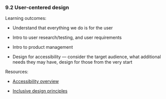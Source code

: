 ### 9.2 User-centered design

Learning outcomes:

- Understand that everything we do is for the user

- Intro to user research/testing, and user requirements

- Intro to product management

- Design for accessibility — consider the target audience, what additional needs they may have, design for those from the very start

Resources:

- [Accessibility overview](https://developer.mozilla.org/docs/Learn/Accessibility)

- [Inclusive design principles](https://inclusivedesignprinciples.org/)
